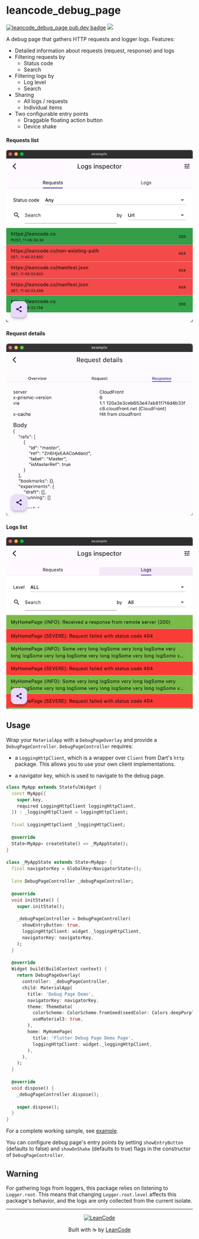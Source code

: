 # leancode_debug_page

[![leancode_debug_page pub.dev badge][pub-badge]][pub-badge-link]
[![][build-badge]][build-badge-link]

A debug page that gathers HTTP requests and logger logs. Features:

- Detailed information about requests (request, response) and logs
- Filtering requests by
  - Status code
  - Search
- Filtering logs by
  - Log level
  - Search
- Sharing
  - All logs / requests
  - Individual items
- Two configurable entry points
  - Draggable floating action button
  - Device shake

#### Requests list

![Requests list](images/requests.png)

#### Request details

![Request details](images/request_details.png)

#### Logs list

![Logs list](images/logs.png)

## Usage

Wrap your `MaterialApp` with a `DebugPageOverlay` and provide a `DebugPageController`.
`DebugPageController` requires:

- a `LoggingHttpClient`, which is a wrapper over `Client` from Dart's `http` package.
  This allows you to use your own client implementations.

- a navigator key, which is used to navigate to the debug page.

```dart
class MyApp extends StatefulWidget {
  const MyApp({
    super.key,
    required LoggingHttpClient loggingHttpClient,
  }) : _loggingHttpClient = loggingHttpClient;

  final LoggingHttpClient _loggingHttpClient;

  @override
  State<MyApp> createState() => _MyAppState();
}

class _MyAppState extends State<MyApp> {
  final navigatorKey = GlobalKey<NavigatorState>();

  late DebugPageController _debugPageController;

  @override
  void initState() {
    super.initState();

    _debugPageController = DebugPageController(
      showEntryButton: true,
      loggingHttpClient: widget._loggingHttpClient,
      navigatorKey: navigatorKey,
    );
  }

  @override
  Widget build(BuildContext context) {
    return DebugPageOverlay(
      controller: _debugPageController,
      child: MaterialApp(
        title: 'Debug Page Demo',
        navigatorKey: navigatorKey,
        theme: ThemeData(
          colorScheme: ColorScheme.fromSeed(seedColor: Colors.deepPurple),
          useMaterial3: true,
        ),
        home: MyHomePage(
          title: 'Flutter Debug Page Demo Page',
          loggingHttpClient: widget._loggingHttpClient,
        ),
      ),
    );
  }

  @override
  void dispose() {
    _debugPageController.dispose();

    super.dispose();
  }
}
```

For a complete working sample, see [example](example).

You can configure debug page's entry points by setting ```showEntryButton``` (defaults to false) and
```showOnShake``` (defaults to true) flags in the constructor of ```DebugPageController```.

## Warning

For gathering logs from loggers, this package relies on listening to `Logger.root`. This means that
changing `Logger.root.level` affects this package's behavior, and the logs are only collected from
the current isolate.

---

<p style="text-align: center;">
   <a href="https://leancode.co/?utm_source=readme&utm_medium=leancode_debug_page_package">
      <img alt="LeanCode" src="https://leancodepublic.blob.core.windows.net/public/wide.png" width="300"/>
   </a>
   <p style="text-align: center;">
   Built with ☕️ by <a href="https://leancode.co/?utm_source=readme&utm_medium=leancode_debug_page_package">LeanCode</a>
   </p>
</p>

[pub-badge]: https://img.shields.io/pub/v/leancode_debug_page
[pub-badge-link]: https://pub.dev/packages/leancode_debug_page
[build-badge]: https://img.shields.io/github/actions/workflow/status/leancodepl/flutter_corelibrary/leancode_debug_page-test.yml?branch=master
[build-badge-link]: https://github.com/leancodepl/flutter_corelibrary/actions/workflows/leancode_debug_page-test.yml

